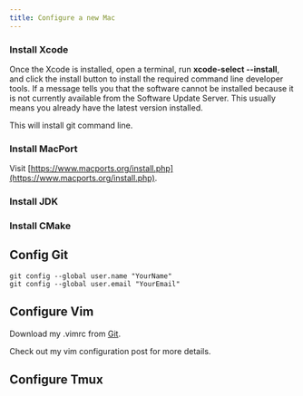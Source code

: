 ```yaml
---
title: Configure a new Mac
---
```


### Install Xcode

Once the Xcode is installed, open a terminal, run **xcode-select --install**, and click the install button to install the required command line developer tools. If a message tells you that the software cannot be installed because it is not currently available from the Software Update Server. This usually means you already have the latest version installed.

This will install git command line.

### Install MacPort

Visit [https://www.macports.org/install.php](https://www.macports.org/install.php).

### Install JDK


### Install CMake


## Config Git

```
git config --global user.name "YourName"
git config --global user.email "YourEmail"
```

## Configure Vim

Download my .vimrc from [Git]().

Check out my vim configuration post for more details.

## Configure Tmux

